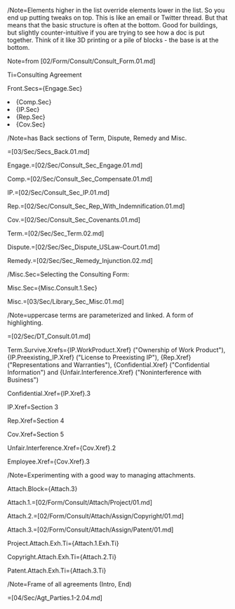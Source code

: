 /Note=Elements higher in the list override elements lower in the list.  So you end up putting tweaks on top.  This is like an email or Twitter thread.  But that means that the basic structure is often at the bottom.  Good for buildings, but slightly counter-intuitive if you are trying to see how a doc is put together.  Think of it like 3D printing or a pile of blocks - the base is at the bottom.

Note=from [02/Form/Consult/Consult_Form.01.md]

Ti=Consulting Agreement

Front.Secs={Engage.Sec}<li>{Comp.Sec}<li>{IP.Sec}<li>{Rep.Sec}<li>{Cov.Sec}

/Note=has Back sections of  Term, Dispute, Remedy and Misc.

=[03/Sec/Secs_Back.01.md]

Engage.=[02/Sec/Consult_Sec_Engage.01.md]

Comp.=[02/Sec/Consult_Sec_Compensate.01.md]

IP.=[02/Sec/Consult_Sec_IP.01.md]

Rep.=[02/Sec/Consult_Sec_Rep_With_Indemnification.01.md]

Cov.=[02/Sec/Consult_Sec_Covenants.01.md]

Term.=[02/Sec/Sec_Term.02.md]

Dispute.=[02/Sec/Sec_Dispute_USLaw-Court.01.md]

Remedy.=[02/Sec/Sec_Remedy_Injunction.02.md]

/Misc.Sec=Selecting the Consulting Form:

Misc.Sec={Misc.Consult.1.Sec} 

Misc.=[03/Sec/Library_Sec_Misc.01.md]

/Note=uppercase terms are parameterized and linked.  A form of highlighting.

=[02/Sec/DT_Consult.01.md]  

Term.Survive.Xrefs={IP.WorkProduct.Xref} ("Ownership of Work Product"), {IP.Preexisting_IP.Xref} ("License to Preexisting IP"), {Rep.Xref} ("Representations and Warranties"), {Confidential.Xref} ("Confidential Information") and {Unfair.Interference.Xref} ("Noninterference with Business")

Confidential.Xref={IP.Xref}.3

IP.Xref=Section 3

Rep.Xref=Section 4

Cov.Xref=Section 5

Unfair.Interference.Xref={Cov.Xref}.2

Employee.Xref={Cov.Xref}.3

/Note=Experimenting with a good way to managing attachments.

Attach.Block={Attach.3}

Attach.1.=[02/Form/Consult/Attach/Project/01.md]

Attach.2.=[02/Form/Consult/Attach/Assign/Copyright/01.md]

Attach.3.=[02/Form/Consult/Attach/Assign/Patent/01.md]


Project.Attach.Exh.Ti={Attach.1.Exh.Ti}

Copyright.Attach.Exh.Ti={Attach.2.Ti}

Patent.Attach.Exh.Ti={Attach.3.Ti}


/Note=Frame of all agreements (Intro, End)

=[04/Sec/Agt_Parties.1-2.04.md]
